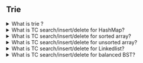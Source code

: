 ## Trie

<details>
<summary>What is trie ?</summary>
    Retriever
</details>

<details>
<summary>What is TC search/insert/delete for HashMap<String, String>?</summary>
    <ul>
        <li>search: o(l) in average</li>
        <li>insert: o(l) in average</li>
        <li>delete: o(l) in average</li>
    </ul> 
</details>

<details>
<summary>What is TC search/insert/delete for sorted array?</summary>
    <ul>
        <Li> # of words - n; Length of word - L</Li>
        <li>search: o(logn*L)</li>
        <li>insert: o(logn*L) + N</li>
        <li>delete: o(logn*L) + N</li>
    </ul> 
</details>

<details>
<summary>What is TC search/insert/delete for unsorted array?</summary>
    <ul>
        <Li> # of words - n; Length of word - L</Li>
        <li>search: o(n*L)</li>
        <li>insert: o(n*L)</li>
        <li>delete: o(n*L)</li>
    </ul> 
</details>

<details>
<summary>What is TC search/insert/delete for Linkedlist?</summary>
    <ul>
        <Li> # of words - n; Length of word - L</Li>
        <li>search: o(n*L)</li>
        <li>insert: o(n*L)</li>
        <li>delete: o(n*L)</li>
    </ul> 
</details>

<details>
<summary>What is TC search/insert/delete for balanced BST?</summary>
    <ul>
        <Li> # of words - n; Length of word - L</Li>
        <li>search: o(logn*L)</li>
        <li>insert: o(logn*L)</li>
        <li>delete: o(logn*L)</li>
    </ul> 
</details>